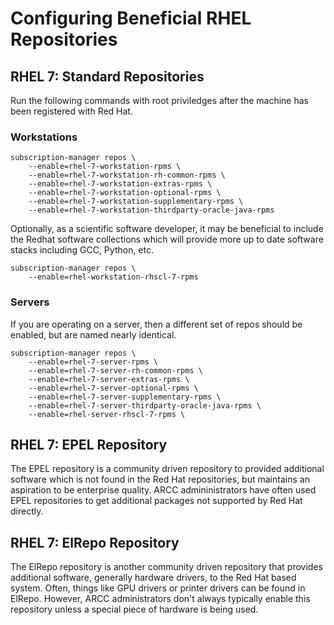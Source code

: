 # Configuring Beneficial RHEL Repositories

## RHEL 7: Standard Repositories
Run the following commands with root priviledges after the machine has 
been registered with Red Hat.

### Workstations

```
subscription-manager repos \
    --enable=rhel-7-workstation-rpms \
    --enable=rhel-7-workstation-rh-common-rpms \
    --enable=rhel-7-workstation-extras-rpms \
    --enable=rhel-7-workstation-optional-rpms \
    --enable=rhel-7-workstation-supplementary-rpms \
    --enable=rhel-7-workstation-thirdparty-oracle-java-rpms
```

Optionally, as a scientific software developer, it may be beneficial to
include the Redhat software collections which will provide more up to date
software stacks including GCC, Python, etc.

```
subscription-manager repos \
    --enable=rhel-workstation-rhscl-7-rpms
```

### Servers
If you are operating on a server, then a different set of repos should be
enabled, but are named nearly identical.

```
subscription-manager repos \
    --enable=rhel-7-server-rpms \
    --enable=rhel-7-server-rh-common-rpms \
    --enable=rhel-7-server-extras-rpms \
    --enable=rhel-7-server-optional-rpms \
    --enable=rhel-7-server-supplementary-rpms \
    --enable=rhel-7-server-thirdparty-oracle-java-rpms \
    --enable=rhel-server-rhscl-7-rpms \
```

## RHEL 7: EPEL Repository
The EPEL repository is a community driven repository to provided additional
software which is not found in the Red Hat repositories, but maintains an
aspiration to be enterprise quality. ARCC admininistrators have often used
EPEL repositories to get additional packages not supported by Red Hat directly.

## RHEL 7: ElRepo Repository
The ElRepo repository is another community driven repository that provides
additional software, generally hardware drivers, to the Red Hat based system.
Often, things like GPU drivers or printer drivers can be found in ElRepo.
However, ARCC administrators don't always typically enable this repository
unless a special piece of hardware is being used. 
